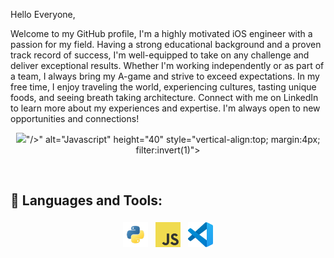 Hello Everyone,

Welcome to my GitHub profile, I'm a highly motivated iOS engineer with a passion for my field. Having a strong educational background and a proven track record of success, I'm well-equipped to take on any challenge and deliver exceptional results. Whether I'm working independently or as part of a team, I always bring my A-game and strive to exceed expectations. In my free time, I enjoy traveling the world, experiencing cultures, tasting unique foods, and seeing breath taking architecture. Connect with me on LinkedIn to learn more about my experiences and expertise. I'm always open to new opportunities and connections!

<p align="center"
 <a href="https://www.linkedin.com/in/benjamin-prentiss/" target="_blank" rel="noopener noreferrer"> <img src="https://user-images.githubusercontent.com/116034508/206894468-da55e464-088a-4089-9718-6f44b76093bb.png
"/>"/>" alt="Javascript" height="40" style="vertical-align:top; margin:4px; filter:invert(1)"></a>
</p>

<br />

## 🧰 Languages and Tools:
<p align="center">
<img src="https://raw.githubusercontent.com/github/explore/80688e429a7d4ef2fca1e82350fe8e3517d3494d/topics/python/python.png" alt="Python" height="40" style="vertical-align:top; margin:4px">
<img src="https://raw.githubusercontent.com/github/explore/80688e429a7d4ef2fca1e82350fe8e3517d3494d/topics/javascript/javascript.png" alt="Javascript" height="40" style="vertical-align:top; margin:4px">
<img src="https://raw.githubusercontent.com/github/explore/80688e429a7d4ef2fca1e82350fe8e3517d3494d/topics/visual-studio-code/visual-studio-code.png" alt="VS Code" height="40" style="vertical-align:top; margin:4px">
</p>
